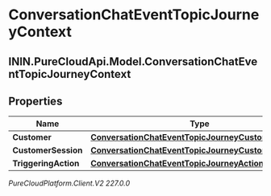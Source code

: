 # ConversationChatEventTopicJourneyContext

## ININ.PureCloudApi.Model.ConversationChatEventTopicJourneyContext

## Properties

|Name | Type | Description | Notes|
|------------ | ------------- | ------------- | -------------|
| **Customer** | [**ConversationChatEventTopicJourneyCustomer**](ConversationChatEventTopicJourneyCustomer) |  | [optional] |
| **CustomerSession** | [**ConversationChatEventTopicJourneyCustomerSession**](ConversationChatEventTopicJourneyCustomerSession) |  | [optional] |
| **TriggeringAction** | [**ConversationChatEventTopicJourneyAction**](ConversationChatEventTopicJourneyAction) |  | [optional] |



_PureCloudPlatform.Client.V2 227.0.0_
